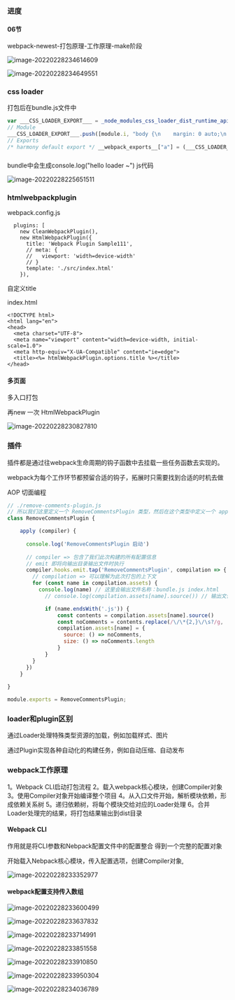 ### 进度

#### 06节

webpack-newest-打包原理-工作原理-make阶段

![image-20220228234614609](notes.assets/image-20220228234614609.png)

![image-20220228234649551](notes.assets/image-20220228234649551.png)

### css loader

打包后在bundle.js文件中

``` js
var ___CSS_LOADER_EXPORT___ = _node_modules_css_loader_dist_runtime_api_js__WEBPACK_IMPORTED_MODULE_0___default()(function(i){return i[1]});
// Module
___CSS_LOADER_EXPORT___.push([module.i, "body {\n    margin: 0 auto;\n    padding: 0 20px;\n    max-width: 800px;\n    background: #f4f8fb;\n}\n  ", ""]);
// Exports
/* harmony default export */ __webpack_exports__["a"] = (___CSS_LOADER_EXPORT___);
```

### 
bundle中会生成console.log("hello loader ~") js代码



![image-20220228225651511](notes.assets/image-20220228225651511.png)



### htmlwebpackplugin

webpack.config.js

```
  plugins: [
    new CleanWebpackPlugin(),
    new HtmlWebpackPlugin({
      title: 'Webpack Plugin Sample111',
      // meta: {
      //   viewport: 'width=device-width'
      // }
      template: './src/index.html'
    }),
```

自定义title

index.html

```
<!DOCTYPE html>
<html lang="en">
<head>
  <meta charset="UTF-8">
  <meta name="viewport" content="width=device-width, initial-scale=1.0">
  <meta http-equiv="X-UA-Compatible" content="ie=edge">
  <title><%= htmlWebpackPlugin.options.title %></title>
</head>
```

#### 多页面

多入口打包

再new 一次 HtmlWebpackPlugin



![image-20220228230827810](notes.assets/image-20220228230827810.png)



### 插件

插件都是通过往webpack生命周期的钩子函数中去挂载一些任务函数去实现的。



webpack为每个工作环节都预留合适的钩子，拓展时只需要找到合适的时机去做

AOP 切面编程 

```js
// ./remove-comments-plugin.js
// 所以我们这里定义一个 RemoveCommentsPlugin 类型，然后在这个类型中定义一个 apply 方法，这个方法会在 Webpack 启动时被调用，它接收一个 compiler 对象参数，这个对象是 Webpack 工作过程中最核心的对象，里面包含了我们此次构建的所有配置信息，我们就是通过这个对象去注册钩子函数，具体代码如下：
class RemoveCommentsPlugin {

    apply (compiler) {
  
      console.log('RemoveCommentsPlugin 启动')
  
      // compiler => 包含了我们此次构建的所有配置信息
      // emit 即将向输出目录输出文件时执行
      compiler.hooks.emit.tap('RemoveCommentsPlugin', compilation => {
        // compilation => 可以理解为此次打包的上下文
        for (const name in compilation.assets) {
          console.log(name) // 这里会输出文件名称：bundle.js index.html
            // console.log(compilation.assets[name].source()) // 输出文件内容

            if (name.endsWith('.js')) {
                const contents = compilation.assets[name].source()
                const noComments = contents.replace(/\/\*{2,}\/\s?/g, '')
                compilation.assets[name] = {
                  source: () => noComments,
                  size: () => noComments.length
                }
            }
        }
      })
    }
  
}

module.exports = RemoveCommentsPlugin;
```

### loader和plugin区别

通过Loader处理特殊类型资源的加载，例如加载样式、图片 

通过Plugin实现各种自动化的构建任务，例如自动压缩、自动发布



### webpack工作原理

1。Webpack CLI启动打包流程
2。载入webpack核心模块，创建Compiler对象
3。使用Compiler对象开始编译整个项目
4。从入口文件开始，解析模块依赖，形成依赖关系树
5。递归依赖树，将每个模块交给对应的Loader处理
6。合并Loader处理完的结果，将打包结果输出到dist目录



#### Webpack CLI

作用就是将CLI参数和Nebpack配置文件中的配置整合
得到一个完整的配置对象

开始载入Nebpack核心模块，传入配置选项，创建Compiler对象,



![image-20220228233352977](notes.assets/image-20220228233352977.png)

#### webpack配置支持传入数组

![image-20220228233600499](notes.assets/image-20220228233600499.png)



![image-20220228233637832](notes.assets/image-20220228233637832.png)



![image-20220228233714991](notes.assets/image-20220228233714991.png)



![image-20220228233851558](notes.assets/image-20220228233851558.png)





![image-20220228233910850](notes.assets/image-20220228233910850.png)



![image-20220228233950304](notes.assets/image-20220228233950304.png)



![image-20220228234036789](notes.assets/image-20220228234036789.png)
